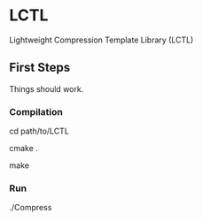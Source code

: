# LCTL
Lightweight Compression Template Library (LCTL)

## First Steps
Things should work.

### Compilation
cd path/to/LCTL

cmake .

make

### Run
./Compress
